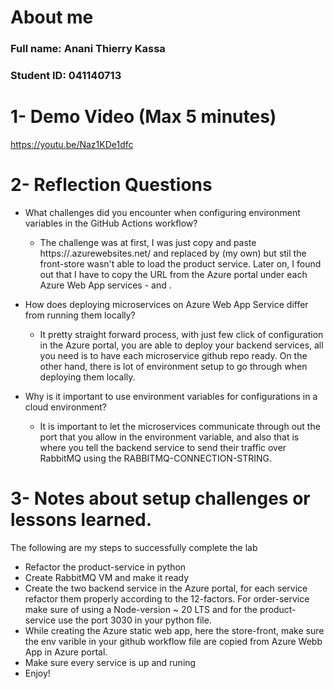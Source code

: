# About me 
### Full name: Anani Thierry Kassa
### Student ID: 041140713

# 1- Demo Video (Max 5 minutes)
https://youtu.be/Naz1KDe1dfc

# 2- Reflection Questions

- What challenges did you encounter when configuring environment variables in the GitHub Actions workflow?
    - The challenge was at first, I was just copy and paste https://<order-service-app>.azurewebsites.net/ and replaced <order-service-app> by <order-service-appone> (my own) but stil the front-store wasn't able to load the product service. Later on, I found out that I have to copy the URL from the Azure portal under each Azure Web App services - <order-service-app> and <product-service-app>.

- How does deploying microservices on Azure Web App Service differ from running them locally?
    - It pretty straight forward process, with just few click of configuration in the Azure portal, you are able to deploy your backend services, all you need is to have each microservice github repo ready. On the other hand, there is lot of environment setup to go through when deploying them locally.

- Why is it important to use environment variables for configurations in a cloud environment?
    - It is important to let the microservices communicate through out the port that you allow in the environment variable, and also that is where you tell the backend service to send their traffic over RabbitMQ using the RABBITMQ-CONNECTION-STRING.

# 3- Notes about setup challenges or lessons learned.
   The following are my steps to successfully complete the lab
   - Refactor the product-service in python 
   - Create RabbitMQ VM and make it ready
   - Create the two backend service in the Azure portal, for each service refactor them properly according to the 12-factors. For order-service make sure of using a Node-version ~ 20 LTS and for the product-service use the port 3030 in your python file.
   - While creating the Azure static web app, here the store-front, make sure the env varible in your github workflow file are copied from Azure Webb App in Azure portal.
   - Make sure every service is up and runing
   - Enjoy!